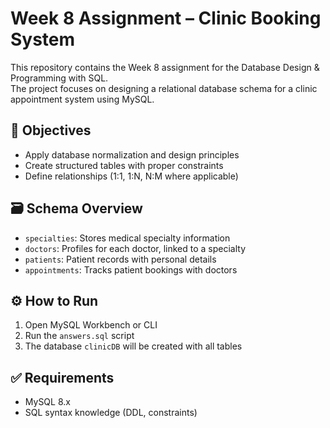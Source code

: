 # Week 8 Assignment – Clinic Booking System

This repository contains the Week 8 assignment for the Database Design & Programming with SQL.  
The project focuses on designing a relational database schema for a clinic appointment system using MySQL.

## 📘 Objectives

- Apply database normalization and design principles
- Create structured tables with proper constraints
- Define relationships (1:1, 1:N, N:M where applicable)

## 🗃️ Schema Overview

- `specialties`: Stores medical specialty information
- `doctors`: Profiles for each doctor, linked to a specialty
- `patients`: Patient records with personal details
- `appointments`: Tracks patient bookings with doctors

## ⚙️ How to Run

1. Open MySQL Workbench or CLI
2. Run the `answers.sql` script
3. The database `clinicDB` will be created with all tables

## ✅ Requirements

- MySQL 8.x
- SQL syntax knowledge (DDL, constraints)
